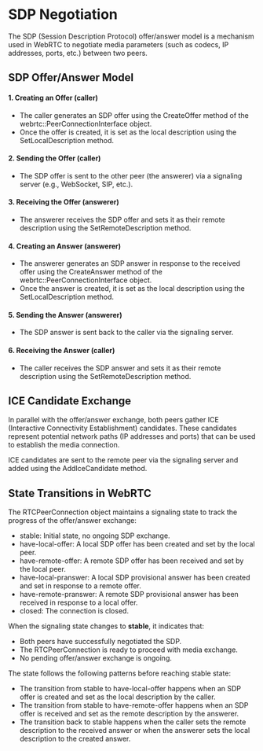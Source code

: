 # SDP Negotiation

The SDP (Session Description Protocol) offer/answer model is a mechanism used in WebRTC to negotiate media parameters (such as codecs, IP addresses, ports, etc.) between two peers.

## SDP Offer/Answer Model

#### 1. Creating an Offer (caller)
   
   * The caller generates an SDP offer using the CreateOffer method of the webrtc::PeerConnectionInterface object.
   * Once the offer is created, it is set as the local description using the SetLocalDescription method.

#### 2. Sending the Offer (caller)

   * The SDP offer is sent to the other peer (the answerer) via a signaling server (e.g., WebSocket, SIP, etc.).

#### 3. Receiving the Offer (answerer)

   * The answerer receives the SDP offer and sets it as their remote description using the SetRemoteDescription method.

#### 4. Creating an Answer (answerer)

   * The answerer generates an SDP answer in response to the received offer using the CreateAnswer method of the webrtc::PeerConnectionInterface object.
   * Once the answer is created, it is set as the local description using the SetLocalDescription method.
  
#### 5. Sending the Answer (answerer)

   * The SDP answer is sent back to the caller via the signaling server.

#### 6. Receiving the Answer (caller)

   * The caller receives the SDP answer and sets it as their remote description using the SetRemoteDescription method.

## ICE Candidate Exchange

In parallel with the offer/answer exchange, both peers gather ICE (Interactive Connectivity Establishment) candidates. These candidates represent potential network paths (IP addresses and ports) that can be used to establish the media connection.

ICE candidates are sent to the remote peer via the signaling server and added using the AddIceCandidate method.

## State Transitions in WebRTC

The RTCPeerConnection object maintains a signaling state to track the progress of the offer/answer exchange:

* stable: Initial state, no ongoing SDP exchange.
* have-local-offer: A local SDP offer has been created and set by the local peer.
* have-remote-offer: A remote SDP offer has been received and set by the local peer.
* have-local-pranswer: A local SDP provisional answer has been created and set in response to a remote offer.
* have-remote-pranswer: A remote SDP provisional answer has been received in response to a local offer.
* closed: The connection is closed.
  
When the signaling state changes to **stable**, it indicates that:

* Both peers have successfully negotiated the SDP.
* The RTCPeerConnection is ready to proceed with media exchange.
* No pending offer/answer exchange is ongoing.
  
The state follows the following patterns before reaching stable state:

* The transition from stable to have-local-offer happens when an SDP offer is created and set as the local description by the caller.
* The transition from stable to have-remote-offer happens when an SDP offer is received and set as the remote description by the answerer.
* The transition back to stable happens when the caller sets the remote description to the received answer or when the answerer sets the local description to the created answer.